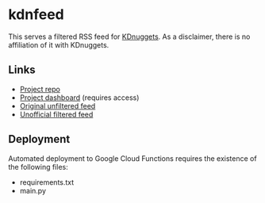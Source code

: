 # kdnfeed
This serves a filtered RSS feed for [KDnuggets](https://www.kdnuggets.com/).
As a disclaimer, there is no affiliation of it with KDnuggets.

## Links
* [Project repo](https://github.com/impredicative/kdnfeed)
* [Project dashboard](https://console.cloud.google.com/functions/details/us-east1/kdnfeed?project=kdnfeed) (requires access)
* [Original unfiltered feed](https://www.kdnuggets.com/feed)
* [Unofficial filtered feed](https://us-east1-kdnfeed.cloudfunctions.net/kdnfeed)

## Deployment
Automated deployment to Google Cloud Functions requires the existence of the following files:
* requirements.txt
* main.py
